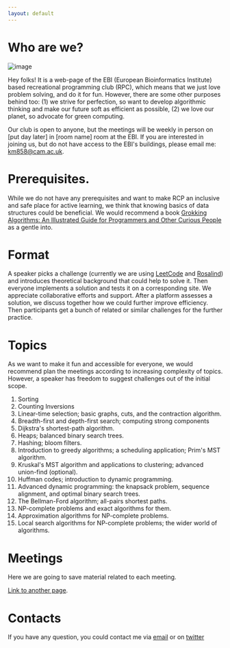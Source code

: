 ```yaml
---
layout: default
---
```


# Who are we?

![image](rpc_ebi.png)


Hey folks! 
It is a web-page of the EBI (European Bioinformatics Institute) based recreational programming club (RPC), which means that we just love problem solving, and do it for fun. However, there are some other purposes behind too: (1) we strive for perfection, so want to develop algorithmic thinking and make our future soft as efficient as possible, (2) we love our planet, so advocate for green computing.

Our club is open to anyone, but the meetings will be weekly in person on [put day later] in [room name] room at the EBI. If you are interested in joining us, but do not have access to the EBI's buildings, please email me: km858@cam.ac.uk.


# Prerequisites. 
While we do not have any prerequisites and want to make RCP an inclusive and safe place for active learning, we think that knowing basics of data structures could be beneficial. 
We would recommend a book [Grokking Algorithms: An Illustrated Guide for Programmers and Other Curious People](https://www.amazon.co.uk/Grokking-Algorithms-illustrated-programmers-curious/dp/1617292230) as a gentle into. 

# Format

A speaker picks a challenge (currently we are using [LeetCode](https://leetcode.com/) and [Rosalind](https://rosalind.info/problems/locations/)) and introduces theoretical background that could help to solve it. Then everyone implements a solution and tests it on a corresponding site. We appreciate collaborative efforts and support. After a platform assesses a solution, we discuss together how we could further improve efficiency. Then participants get a bunch of related or similar challenges for the further practice.

# Topics
As we want to make it fun and accessible for everyone, we would recommend plan the meetings according to increasing complexity of topics. However, a speaker has freedom to suggest challenges out of the initial scope. 
1. Sorting 
2. Counting Inversions
3. Linear-time selection; basic graphs, cuts, and the contraction algorithm.
4. Breadth-first and depth-first search; computing strong components
5. Dijkstra's shortest-path algorithm.
6. Heaps; balanced binary search trees.
7. Hashing; bloom filters.
8. Introduction to greedy algorithms; a scheduling application; Prim's MST algorithm.
9. Kruskal's MST algorithm and applications to clustering; advanced union-find (optional).
10. Huffman codes; introduction to dynamic programming.
11. Advanced dynamic programming: the knapsack problem, sequence alignment, and optimal binary search trees.
12. The Bellman-Ford algorithm; all-pairs shortest paths.
13. NP-complete problems and exact algorithms for them.
14. Approximation algorithms for NP-complete problems.
15. Local search algorithms for NP-complete problems; the wider world of algorithms.

# Meetings
Here we are going to save material related to each meeting. 

[Link to another page](./another-page.html).


# Contacts
If you have any question, you could contact me via [email](mailto:km858@cam.ac.uk) or on [twitter](https://twitter.com/khalimurt)
